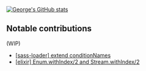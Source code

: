 [![George's GitHub stats](https://github-readme-stats.vercel.app/api?username=GeorgeTaveras1231)](https://github.com/anuraghazra/github-readme-stats)

## Notable contributions

(WIP)
- [[sass-loader] extend conditionNames](https://github.com/webpack-contrib/sass-loader/pull/1092)
- [[elixir] Enum.withIndex/2 and Stream.withIndex/2](https://github.com/elixir-lang/elixir/pull/4040)
